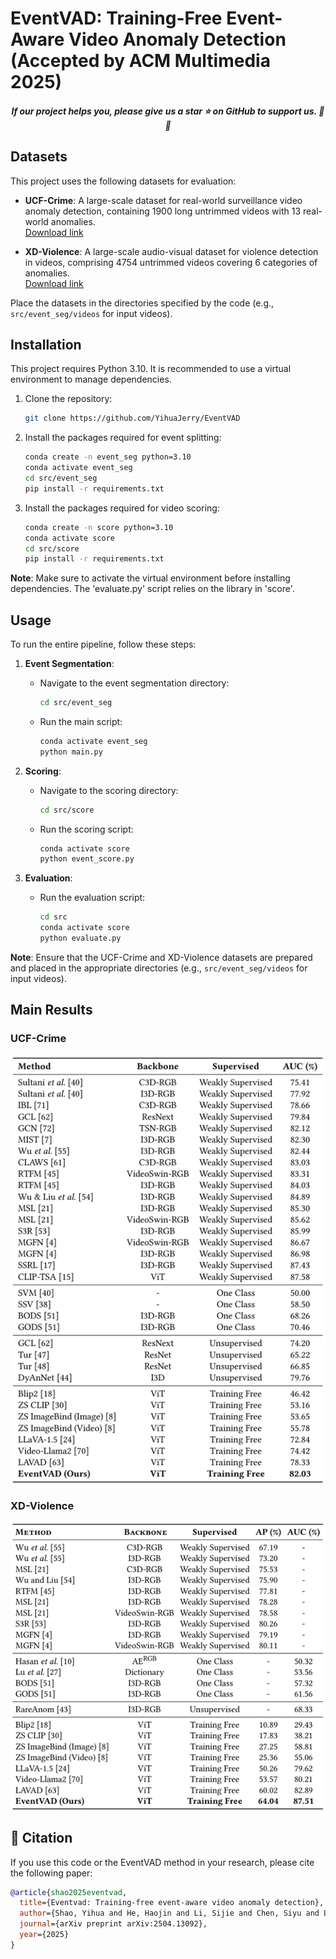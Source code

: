 # EventVAD: Training-Free Event-Aware Video Anomaly Detection (Accepted by ACM Multimedia 2025)

<h5 align="center"> If our project helps you, please give us a star ⭐ on GitHub to support us. 🙏🙏 </h5>

## Datasets

This project uses the following datasets for evaluation:

- **UCF-Crime**: A large-scale dataset for real-world surveillance video anomaly detection, containing 1900 long untrimmed videos with 13 real-world anomalies.  
  [Download link](https://www.crcv.ucf.edu/projects/real-world/)

- **XD-Violence**: A large-scale audio-visual dataset for violence detection in videos, comprising 4754 untrimmed videos covering 6 categories of anomalies.  
  [Download link](https://roc-ng.github.io/XD-Violence/)

Place the datasets in the directories specified by the code (e.g., `src/event_seg/videos` for input videos).

## Installation

This project requires Python 3.10. It is recommended to use a virtual environment to manage dependencies.

1. Clone the repository:
   ```bash
   git clone https://github.com/YihuaJerry/EventVAD
   ```

2. Install the packages required for event splitting:
   ```bash
   conda create -n event_seg python=3.10
   conda activate event_seg
   cd src/event_seg
   pip install -r requirements.txt
   ```

3. Install the packages required for video scoring:
   ```bash
   conda create -n score python=3.10
   conda activate score
   cd src/score
   pip install -r requirements.txt
   ```

**Note**: Make sure to activate the virtual environment before installing dependencies. The 'evaluate.py' script relies on the library in 'score'.

## Usage

To run the entire pipeline, follow these steps:

1. **Event Segmentation**:
   - Navigate to the event segmentation directory:
     ```bash
     cd src/event_seg
     ```
   - Run the main script:
     ```bash
     conda activate event_seg
     python main.py
     ```

2. **Scoring**:
   - Navigate to the scoring directory:
     ```bash
     cd src/score
     ```
   - Run the scoring script:
     ```bash
     conda activate score
     python event_score.py
     ```

3. **Evaluation**:
   - Run the evaluation script:
     ```bash
     cd src
     conda activate score
     python evaluate.py
     ```

**Note**: Ensure that the UCF-Crime and XD-Violence datasets are prepared and placed in the appropriate directories (e.g., `src/event_seg/videos` for input videos).

## Main Results
### UCF-Crime
<p><img src="./assets/performance(1).png" width="800" "/></p>

### XD-Violence
<p><img src="./assets/performance(2).png" width="800" "/></p>

## 📑 Citation

If you use this code or the EventVAD method in your research, please cite the following paper:

```bibtex
@article{shao2025eventvad,
  title={Eventvad: Training-free event-aware video anomaly detection},
  author={Shao, Yihua and He, Haojin and Li, Sijie and Chen, Siyu and Long, Xinwei and Zeng, Fanhu and Fan, Yuxuan and Zhang, Muyang and Yan, Ziyang and Ma, Ao and others},
  journal={arXiv preprint arXiv:2504.13092},
  year={2025}
}
```
